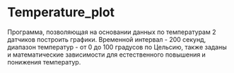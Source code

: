 # Temperature_plot
Программа, позволяющая на основании данных по температурам 2 датчиков построить графики. Временной интервал - 200 секунд, диапазон температур - от 0 до 100 градусов по Цельсию, также заданы и математические зависимости для естественного повышения и понижения температур. 
